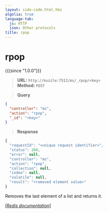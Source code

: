 ```yaml
---
layout: side-code.html.hbs
algolia: true
language-tab:
  js: HTTP
  json: Other protocols
title: rpop
---
```


# rpop

{{{since "1.0.0"}}}




<blockquote class="js">
<p>
<b>URL:</b> <code>http://kuzzle:7512/ms/_rpop/&lt;key&gt;</code>  
<br><b>Method:</b> <code>POST</code>
</p>
</blockquote>

<blockquote class="json">
<p>
<b>Query</b>
</p>
</blockquote>


```json
{
  "controller": "ms",
  "action": "rpop",
  "_id": "<key>"
}
```

>**Response**

```javascript
{
  "requestId": "<unique request identifier>",
  "status": 200,
  "error": null,
  "controller": "ms",
  "action": "rpop",
  "collection": null,
  "index": null,
  "volatile": null,
  "result": "<removed element value>"
}
```

Removes the last element of a list and returns it.

[[_Redis documentation_]](https://redis.io/commands/rpop)
